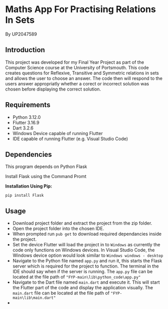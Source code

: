 # Maths App For Practising Relations In Sets

By UP2047589

## Introduction

This project was developed for my Final Year Project as part of the Computer Science course at the University of Portsmouth.
This code creates questions for Reflexive, Transitive and Symmetric relations in sets and allows the user to choose an answer.
The code then will respond to the users answer appropriatly whether a corect or incorrect solution was chosen before displaying the correct solution.

## Requirements

* Python 3.12.0
* Flutter 3.16.9
* Dart 3.2.6
* Windows Device capable of running Flutter
* IDE capable of running Flutter (e.g. Visual Studio Code)

## Dependencies

This program depends on Python Flask

Install Flask using the Command Promt

**Installation Using Pip:**

`pip install Flask`

## Usage

- Download project folder and extract the project from the zip folder.
- Open the project folder into the chosen IDE.
- When prompted run `pub get` to download required dependancies inside the project.
- Set the device Flutter will load the project in to `Windows` as currently the code only functions on Windows devices. In Visual Studio Code, the Windows device option would look similar to <code>Windows <quote>windows - desktop</quote></code>
- Navigate to the Python file named `app.py` and run it, this starts the Flask server which is required for the project to function. The terminal in the IDE should say when if the server is running. The `app.py` file can be located at the file path of `"FYP-main\lib\python_code\app.py"`
- Navigate to the Dart file named `main.dart` and execute it. This will start the Flutter part of the code and display the application visually. The `main.dart` file can be located at the file path of `"FYP-main\lib\main.dart"`
- 



